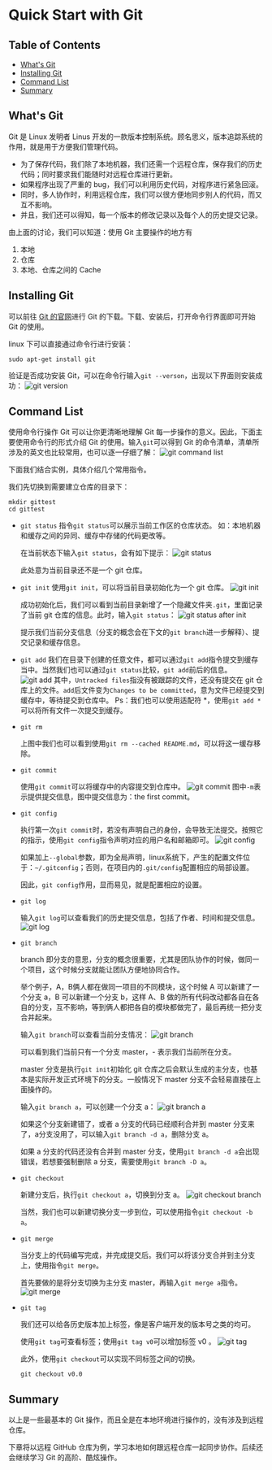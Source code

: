 <!-- omit in toc -->
# Quick Start with Git

<!-- omit in toc -->
## Table of Contents

- [What's Git](#whats-git)
- [Installing Git](#installing-git)
- [Command List](#command-list)
- [Summary](#summary)

## What's Git

Git 是 Linux 发明者 Linus 开发的一款版本控制系统。顾名思义，版本追踪系统的作用，就是用于方便我们管理代码。

- 为了保存代码，我们除了本地机器，我们还需一个远程仓库，保存我们的历史代码；同时要求我们能随时对远程仓库进行更新。
- 如果程序出现了严重的 bug，我们可以利用历史代码，对程序进行紧急回滚。
- 同时，多人协作时，利用远程仓库，我们可以很方便地同步别人的代码，而又互不影响。
- 并且，我们还可以得知，每一个版本的修改记录以及每个人的历史提交记录。

由上面的讨论，我们可以知道：使用 Git 主要操作的地方有

1. 本地
2. 仓库
3. 本地、仓库之间的 Cache

## Installing Git

可以前往 [Git 的官网](https://git-scm.com/)进行 Git 的下载。下载、安装后，打开命令行界面即可开始 Git 的使用。

linux 下可以直接通过命令行进行安装：

```shell
sudo apt-get install git
```

验证是否成功安装 Git，可以在命令行输入```git --verson```，出现以下界面则安装成功：
![git version](/images/git-version.png)

## Command List

使用命令行操作 Git 可以让你更清晰地理解 Git 每一步操作的意义。因此，下面主要使用命令行的形式介绍 Git 的使用。输入```git```可以得到 Git 的命令清单，清单所涉及的英文也比较常用，也可以逐一仔细了解：
![git command list](/images/git-command-list.png)

下面我们结合实例，具体介绍几个常用指令。

我们先切换到需要建立仓库的目录下：

```shell
mkdir gittest
cd gittest
```

- ```git status```
    指令```git status```可以展示当前工作区的仓库状态。
    如：本地机器和缓存之间的异同、缓存中存储的代码更改等。

    在当前状态下输入```git status```，会有如下提示：
    ![git status](/images/git-status.png)

    此处意为当前目录还不是一个 git 仓库。

- ```git init```
    使用```git init```，可以将当前目录初始化为一个 git 仓库。
    ![git init](/images/git-init.png)

    成功初始化后，我们可以看到当前目录新增了一个隐藏文件夹```.git```，里面记录了当前 git 仓库的信息。此时，输入```git status```：
    ![git status after init](/images/git-status-aft-init.png)

    提示我们当前分支信息（分支的概念会在下文的```git branch```进一步解释）、提交记录和缓存信息。

- ```git add```
    我们在目录下创建的任意文件，都可以通过```git add```指令提交到缓存当中。当然我们也可以通过```git status```比较，```git add```前后的信息。
    ![git add](/images/git-add.png)
    其中，```Untracked files```指没有被跟踪的文件，还没有提交在 git 仓库上的文件。```add```后文件变为```Changes to be committed```，意为文件已经提交到缓存中，等待提交到仓库中。
    Ps：我们也可以使用适配符 *，使用```git add *```可以将所有文件一次提交到缓存。

- ```git rm```

    上图中我们也可以看到使用```git rm --cached README.md```，可以将这一缓存移除。

- ```git commit```

    使用```git commit```可以将缓存中的内容提交到仓库中。
    ![git commit](/images/git-commit.png)
    图中```-m```表示提供提交信息，图中提交信息为：the first commit。

- ```git config```

    执行第一次```git commit```时，若没有声明自己的身份，会导致无法提交。按照它的指示，使用```git config```指令声明对应的用户名和邮箱即可。
    ![git config](/images/git-config.png)

    如果加上```--global```参数，即为全局声明，linux系统下，产生的配置文件位于：```~/.gitconfig```；否则，在项目内的```.git/config```配置相应的局部设置。

    因此，```git config```作用，显而易见，就是配置相应的设置。

- ```git log```

    输入```git log```可以查看我们的历史提交信息，包括了作者、时间和提交信息。
    ![git log](/images/git-log.png)

- ```git branch```

    branch 即分支的意思，分支的概念很重要，尤其是团队协作的时候，做同一个项目，这个时候分支就能让团队方便地协同合作。

    举个例子，A，B俩人都在做同一项目的不同模块，这个时候 A 可以新建了一个分支 a，B 可以新建一个分支 b，这样 A、B 做的所有代码改动都各自在各自的分支，互不影响，等到俩人都把各自的模块都做完了，最后再统一把分支合并起来。

    输入```git branch```可以查看当前分支情况：
    ![git branch](/images/git-branch.png)

    可以看到我们当前只有一个分支 master，\- 表示我们当前所在分支。

    master 分支是执行```git init```初始化 git 仓库之后会默认生成的主分支，也基本是实际开发正式环境下的分支。一般情况下 master 分支不会轻易直接在上面操作的。

    输入```git branch a```，可以创建一个分支 a：
    ![git branch a](/images/git-branch-a.png)

    如果这个分支新建错了，或者 a 分支的代码已经顺利合并到 master 分支来了，a分支没用了，可以输入```git branch -d a```，删除分支 a。

    如果 a 分支的代码还没有合并到 master 分支，使用```git branch -d a```会出现错误，若想要强制删除 a 分支，需要使用```git branch -D a```。

- ```git checkout```

    新建分支后，执行```git checkout a```，切换到分支 a。
    ![git checkout branch](/images/git-checkout-branch.png)

    当然，我们也可以新建切换分支一步到位，可以使用指令```git checkout -b a```。

- ```git merge```

    当分支上的代码编写完成，并完成提交后。我们可以将该分支合并到主分支上，使用指令```git merge```。

    首先要做的是将分支切换为主分支 master，再输入```git merge a```指令。
    ![git merge](/images/git-merge.png)

- ```git tag```

    我们还可以给各历史版本加上标签，像是客户端开发的版本号之类的均可。

    使用```git tag```可查看标签；使用```git tag v0```可以增加标签 v0 。
    ![git tag](/images/git-tag.png)

    此外，使用```git checkout```可以实现不同标签之间的切换。

    ```shell
    git checkout v0.0
    ```

## Summary

以上是一些最基本的 Git 操作，而且全是在本地环境进行操作的，没有涉及到远程仓库。

下章将以远程 GitHub 仓库为例，学习本地如何跟远程仓库一起同步协作。后续还会继续学习 Git 的高阶、酷炫操作。
